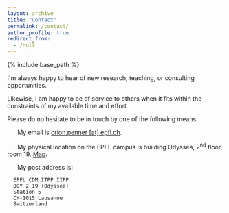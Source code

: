 ```yaml
---
layout: archive
title: "Contact"
permalink: /contact/
author_profile: true
redirect_from:
  - /null
---
```


{% include base_path %}

I'm always happy to hear of new research, teaching, or consulting opportunities.

Likewise, I am happy to be of service to others when it fits within the constraints of my available time and effort.

Please do no hesitate to be in touch by one of the following means.

&nbsp;&nbsp;&nbsp;&nbsp;&nbsp;&nbsp;My email is [orion.penner [at] epfl.ch](mailto:orion.penner@epfl.ch).

&nbsp;&nbsp;&nbsp;&nbsp;&nbsp;&nbsp;My physical location on the EPFL campus is building Odyssea, 2<sup>nd</sup> floor, room 19. [Map](http://map.epfl.ch/theme/generalite_thm_plan_public?dim_floor=2&amp;lang=en&amp;dim_lang=en&amp;baselayer_ref=grp_backgrounds&amp;map_x=533462&amp;map_y=152246&amp;map_zoom=14).

&nbsp;&nbsp;&nbsp;&nbsp;&nbsp;&nbsp;My post address is:

      EPFL CDM ITPP IIPP
      ODY 2 19 (Odyssea)
      Station 5
      CH-1015 Lausanne
      Switzerland
